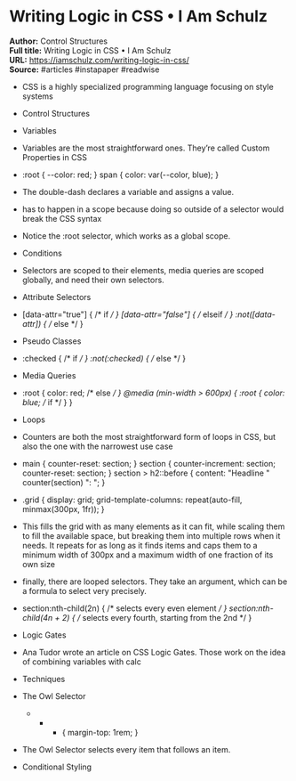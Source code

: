 # Writing Logic in CSS • I Am Schulz

**Author:** Control Structures  
**Full title:** Writing Logic in CSS • I Am Schulz  
**URL:** https://iamschulz.com/writing-logic-in-css/  
**Source:** #articles #instapaper #readwise

- CSS is a highly specialized programming language focusing on style systems 
   
- Control Structures 
   
- Variables 
   
- Variables are the most straightforward ones. They’re called Custom Properties in CSS 
   
- :root {
  --color: red;
  }
  span {
  color: var(--color, blue);
  } 
   
- The double-dash declares a variable and assigns a value. 
   
- has to happen in a scope because doing so outside of a selector would break the CSS syntax 
   
- Notice the :root selector, which works as a global scope. 
   
- Conditions 
   
- Selectors are scoped to their elements, media queries are scoped globally, and need their own selectors. 
   
- Attribute Selectors 
   
- [data-attr="true"] {
  /* if */
  }
  [data-attr="false"] {
  /* elseif */
  }
  :not([data-attr]) {
  /* else */
  } 
   
- Pseudo Classes 
   
- :checked {
  /* if */
  }
  :not(:checked) {
  /* else */
  } 
   
- Media Queries 
   
- :root {
  color: red; /* else */
  }
  @media (min-width > 600px) {
  :root {
  color: blue; /* if */
  }
  } 
   
- Loops 
   
- Counters are both the most straightforward form of loops in CSS, but also the one with the narrowest use case 
   
- main {
  counter-reset: section;
  }
  section {
  counter-increment: section;
  counter-reset: section;
  }
  section > h2::before {
  content: "Headline " counter(section) ": ";
  } 
   
- .grid {
  display: grid;
  grid-template-columns: repeat(auto-fill, minmax(300px, 1fr));
  } 
   
- This fills the grid with as many elements as it can fit, while scaling them to fill the available space, but breaking them into multiple rows when it needs. It repeats for as long as it finds items and caps them to a minimum width of 300px and a maximum width of one fraction of its own size 
   
- finally, there are looped selectors. They take an argument, which can be a formula to select very precisely. 
   
- section:nth-child(2n) {
  /* selects every even element */
  }
  section:nth-child(4n + 2) {
  /* selects every fourth, starting from the 2nd */
  } 
   
- Logic Gates 
   
- Ana Tudor wrote an article on CSS Logic Gates. Those work on the idea of combining variables with calc 
   
- Techniques 
   
- The Owl Selector
  * + * {
  margin-top: 1rem;
  } 
   
- The Owl Selector selects every item that follows an item. 
   
- Conditional Styling 
   
